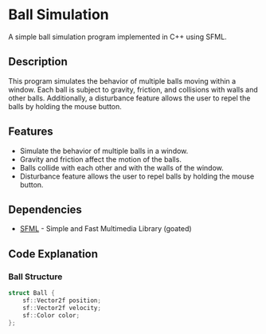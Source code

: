 # Ball Simulation

A simple ball simulation program implemented in C++ using SFML.

## Description

This program simulates the behavior of multiple balls moving within a window. Each ball is subject to gravity, friction, and collisions with walls and other balls. Additionally, a disturbance feature allows the user to repel the balls by holding the mouse button.

## Features

- Simulate the behavior of multiple balls in a window.
- Gravity and friction affect the motion of the balls.
- Balls collide with each other and with the walls of the window.
- Disturbance feature allows the user to repel balls by holding the mouse button.

## Dependencies

- [SFML](https://www.sfml-dev.org/) - Simple and Fast Multimedia Library (goated)


## Code Explanation

### Ball Structure

```cpp
struct Ball {
    sf::Vector2f position;
    sf::Vector2f velocity;
    sf::Color color;
};
